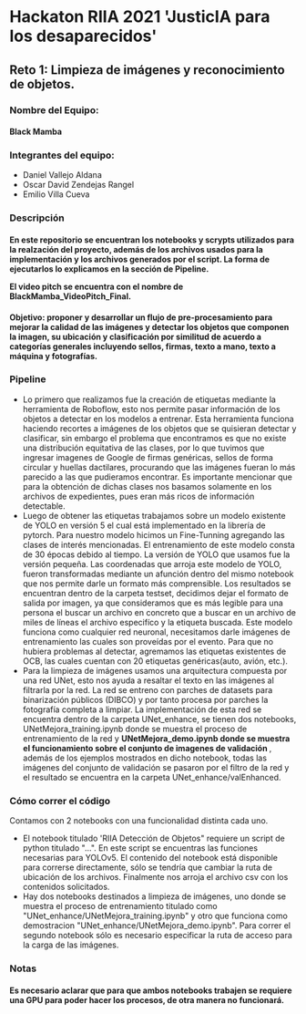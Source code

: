 <h1> Hackaton RIIA 2021 'JusticIA para los desaparecidos'</h1>

<h2>Reto 1: Limpieza de imágenes y reconocimiento de objetos.</h2>
<h3>Nombre del Equipo:</h3>
<h4> Black Mamba </h4>
<h3>Integrantes del equipo:</h3>
<ul>
  <li> Daniel Vallejo Aldana </li>
  <li> Oscar David Zendejas Rangel </li>
  <li> Emilio Villa Cueva </li>
</ul>
<h3> Descripción </h3>
<h4> En este repositorio se encuentran los notebooks y scrypts utilizados para la realzación del proyecto, además de los archivos usados para la implementación y los archivos generados por el script. La forma de ejecutarlos lo explicamos en la sección de Pipeline.

El video pitch se encuentra con el nombre de BlackMamba_VideoPitch_Final.</h4>
<h4>Objetivo: proponer y desarrollar un flujo de pre-procesamiento para mejorar la calidad de las imágenes y detectar los objetos que componen la imagen, su ubicación y clasificación por similitud de acuerdo a categorías generales incluyendo sellos, firmas, texto a mano, texto a máquina y fotografías.</h4>
<h3> Pipeline </h3>
<ul>
  <li> Lo primero que realizamos fue la creación de etiquetas mediante la herramienta de Roboflow, esto nos permite pasar información de los objetos a detectar en los modelos a entrenar. Esta herramienta funciona haciendo recortes a imágenes de los objetos que se quisieran detectar y clasificar, sin embargo el problema que encontramos es que no existe una distribución equitativa de las clases, por lo que tuvimos que ingresar imagenes de Google de firmas genéricas, sellos de forma circular y huellas dactilares, procurando que las imágenes fueran lo más parecido a las que pudieramos encontrar. Es importante mencionar que para la obtención de dichas clases nos basamos solamente en los archivos de expedientes, pues eran más ricos de información detectable.</li>
  <li> Luego de obtener las etiquetas trabajamos sobre un modelo existente de YOLO en versión 5 el cual está implementado en la librería de pytorch. Para nuestro modelo hicimos un Fine-Tunning agregando las clases de interés mencionadas. El entrenamiento de este modelo consta de 30 épocas debido al tiempo. La versión de YOLO que usamos fue la versión pequeña. Las coordenadas que arroja este modelo de YOLO, fueron transformadas mediante un afunción dentro del mismo notebook que nos permite darle un formato más comprensible.
    Los resultados se encuentran dentro de la carpeta testset, decidimos dejar el formato de salida por imagen, ya que consideramos que es más legible para una persona el buscar un archivo en concreto que a buscar en un archivo de miles de líneas el archivo especifíco y la etiqueta buscada.
    Este modelo funciona como cualquier red neuronal, necesitamos darle imágenes de entrenamiento las cuales son proveídas por el evento. Para que no hubiera problemas al detectar, agremamos las etiquetas existentes de OCB, las cuales cuentan con 20 etiquetas genéricas(auto, avión, etc.). </li>
  <li> Para la limpieza de imágenes usamos una arquitectura compuesta por una red UNet, esto nos ayuda a resaltar el texto en las imágenes al filtrarla por la red. La red se entreno con parches de datasets para binarización públicos (DIBCO) y por tanto procesa por parches la fotografía completa a limpiar. La implementación de esta red se encuentra dentro de la carpeta UNet_enhance, se tienen dos notebooks, UNetMejora_training.ipynb donde se muestra el proceso de entrenamiento de la red y <b> UNetMejora_demo.ipynb donde se muestra el funcionamiento sobre el conjunto de imagenes de validación </b>, además de los ejemplos mostrados en dicho notebook, todas las imágenes del conjunto de validación se pasaron por el filtro de la red y el resultado se encuentra en la carpeta UNet_enhance/valEnhanced.</li> 
</ul>
<h3> Cómo correr el código </h3>
Contamos con 2 notebooks con una funcionalidad distinta cada uno.
<ul>
  <li>El notebook titulado 'RIIA Detección de Objetos" requiere un script de python titulado "...". En este script se encuentras las funciones necesarias para YOLOv5. El contenido del notebook está disponible para correrse directamente, sólo se tendría que cambiar la ruta de ubicación de los archivos. Finalmente nos arroja el archivo csv con los contenidos solicitados.</li>
  <li>Hay dos notebooks destinados a limpieza de imágenes, uno donde se muestra el proceso de entrenamiento titulado como "UNet_enhance/UNetMejora_training.ipynb" y otro que funciona como demostracion "UNet_enhance/UNetMejora_demo.ipynb". Para correr el segundo notebook sólo es necesario especificar la ruta de acceso para la carga de las imágenes.</li>
</ul>
<h3> Notas </h3>
<h4> Es necesario aclarar que para que ambos notebooks trabajen se requiere una GPU para poder hacer los procesos, de otra manera no funcionará. </h4>
